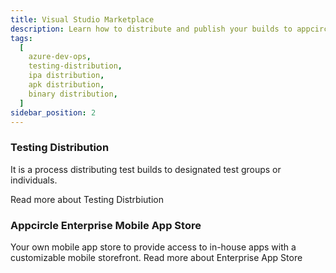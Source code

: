 ```yaml
---
title: Visual Studio Marketplace
description: Learn how to distribute and publish your builds to appcircle
tags:
  [
    azure-dev-ops,
    testing-distribution,
    ipa distribution,
    apk distribution,
    binary distribution,
  ]
sidebar_position: 2
---
```


### Testing Distribution

It is a process distributing test builds to designated test groups or individuals.

<ContentRef url="/marketplace/visual-studio-marketplace/testing-distribution">
Read more about Testing Distrbiution
</ContentRef>

### Appcircle Enterprise Mobile App Store

Your own mobile app store to provide access to in-house apps with a customizable mobile storefront.
<ContentRef url="/marketplace/visual-studio-marketplace/enterprise-app-store">
Read more about Enterprise App Store
</ContentRef>
